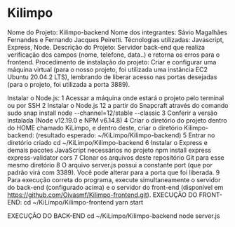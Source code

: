 # Kilimpo

Nome do Projeto: Kilimpo-backend
Nome dos integrantes: Sávio Magalhães Fernandes e Fernando Jacques Peiretti.
Técnologias utilizadas: Javascript, Express, Node.
Descrição do Projeto: Servidor back-end que realiza verificação dos campos (nome, telefone, data..) e retorna os erros para o frontend.
Procedimento de instalação do projeto:
Criar e configurar uma máquina virtual (para o nosso projeto, foi utilizada uma instância EC2 Ubuntu 20.04.2 LTS), lembrando de liberar acesso nas portas desejadas (para o projeto, foi utilizada a porta 3889).

Instalar o Node.js:
1 Acessar a máquina onde estará o projeto pelo terminal ou por SSH
2 Instalar o Node.js 12 a partir do Snapcraft através do comando
	sudo snap install node --channel=12/stable --classic
3 Conferir a versão instalada (Node v12.19.0 e NPM v6.14.8)
4 Criar o diretório do projeto dentro do HOME chamado KiLimpo, e dentro deste, criar o diretório Kilimpo-backend:
	(resultado esperado: ~/KiLimpo/Kilimpo-backend)
5 Entrar no diretório criado 
	cd ~/KiLimpo/Kilimpo-backend
6 Instalar o Express e demais pacotes JavaScript necessários no projeto
	npm install express express-validator cors
7 Clonar os arquivos deste repositório Git para esse mesmo diretório
8 O arquivo server.js possui a constante port (que por padrão virá com 3389). Você pode alterar para a porta que foi liberada.
9 Para execução correta do programa, execute simultaneamente o servidor do back-end (configurado acima) e o servidor do front-end (disponível em https://github.com/Oivasmf/Kilimpo-frontend.git).
  EXECUÇÃO DO FRONT-END:
	cd ~/KiLimpo/Kilimpo-frontend
	yarn start

  EXECUÇÃO DO BACK-END
	cd ~/KiLimpo/Kilimpo-backend
	node server.js

